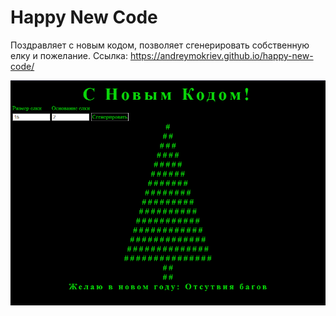 # Happy New Code

Поздравляет с новым кодом, позволяет сгенерировать собственную елку и пожелание.
Ссылка: https://andreymokriev.github.io/happy-new-code/
 
![alt text](screenshots/1.png "Скриншотичек")
